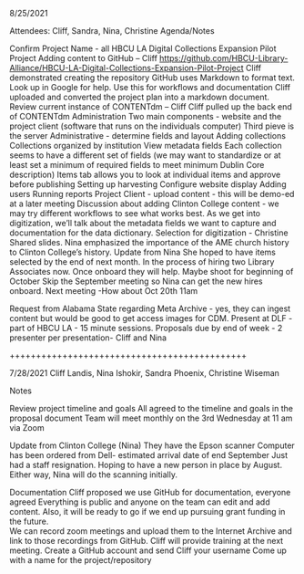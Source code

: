 8/25/2021

Attendees:  Cliff, Sandra, Nina, Christine
Agenda/Notes

Confirm Project Name - all
HBCU LA Digital Collections Expansion Pilot Project
Adding content to GitHub – Cliff
https://github.com/HBCU-Library-Alliance/HBCU-LA-Digital-Collections-Expansion-Pilot-Project
Cliff demonstrated creating the repository
GitHub uses Markdown to format text.  Look up in Google for help.
Use this for workflows and documentation
Cliff uploaded and converted the project plan into a markdown document.
Review current instance of CONTENTdm – Cliff
Cliff pulled up the back end of CONTENTdm Administration
Two main components - website and the project client  (software that runs on the individuals computer)  Third pieve is the server
Administrative - determine fields and layout
Adding collections
Collections organized by institution
View metadata fields
Each collection seems to have a different set of fields (we may want to standardize or at least set a minimum of required fields to meet minimum Dublin Core description)
Items tab allows you to look at individual items and approve before publishing
Setting up harvesting
Configure website display
Adding users
Running reports
Project Client - upload content - this will be demo-ed at a later meeting
Discussion about adding Clinton College content - we may try different workflows to see what works best.  As we get into digitization, we’ll talk about the metadata fields we want to capture and documentation for the data dictionary.
Selection for digitization - Christine
Shared slides. Nina emphasized the importance of the AME church history to Clinton College’s history.
 Update from Nina
She hoped to have items selected by the end of next month.  In the process of hiring two Library Associates now. Once onboard they will help.  Maybe shoot for beginning of October
Skip the September meeting so Nina can get the new hires onboard.  Next meeting -How about Oct 20th 11am

Request from Alabama State regarding Meta Archive - yes, they can ingest content but would be good to get access images for CDM.
Present at DLF - part of HBCU LA - 15 minute sessions.  Proposals due by end of week - 2 presenter per presentation- Cliff and Nina


+++++++++++++++++++++++++++++++++++++++++++++


7/28/2021
Cliff Landis, Nina Ishokir, Sandra Phoenix, Christine Wiseman

Notes

Review project timeline and goals
All agreed to the timeline and goals in the proposal document
Team will meet monthly on the 3rd Wednesday at 11 am via Zoom

Update from Clinton College (Nina)
They have the Epson scanner
Computer has been ordered from Dell- estimated arrival date of end September 
Just had a staff resignation.  Hoping to have a new person in place by August.  Either way, Nina will do the scanning initially.

Documentation 
Cliff proposed we use GitHub for documentation, everyone agreed
 Everything is public and anyone on the team can edit and add content.  Also, it will be ready to go if we end up pursuing grant funding in the future.  
We can record zoom meetings and upload them to  the Internet Archive and link to those recordings from GitHub. 
Cliff will provide training at the next meeting.
Create a GitHub account and send Cliff your username
Come up with a name for the project/repository
